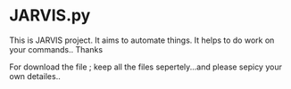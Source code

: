 # JARVIS.py

This is JARVIS project. It aims to automate things. It helps to do work on your commands..
Thanks

For download the file ;
keep all the files sepertely...and please sepicy your own detailes..
